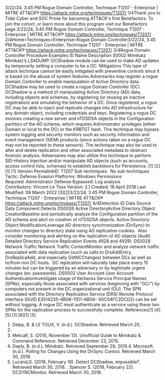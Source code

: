 3/22/24, 3:45 PM Rogue Domain Controller, Technique T1207 - Enterprise | MITRE ATT&CK®
https://attack.mitre.org/techniques/T1207/ 1/4Thank you to Tidal Cyber and SOC Prime for becoming ATT&CK's ﬁrst Benefactors. To join the cohort, or learn more about this program visit our
Benefactors page.3/22/24, 3:45 PM Rogue Domain Controller, Technique T1207 - Enterprise | MITRE ATT&CK®
https://attack.mitre.org/techniques/T1207/ 2/4Home>Techniques>Enterprise>Rogue Domain Controller3/22/24, 3:45 PM Rogue Domain Controller, Technique T1207 - Enterprise | MITRE ATT&CK®
https://attack.mitre.org/techniques/T1207/ 3/4Rogue Domain Controller
Procedure Examples
ID Name Description
S0002 Mimikatz Mimikatz’s LSADUMP::DCShadow module can be used to make AD updates by temporarily setting a computer to
be a DC.
Mitigations
This type of attack technique cannot be easily mitigated with preventive controls since it is based on the abuse of system features.Adversaries may register a rogue Domain Controller to enable manipulation of Active Directory data. DCShadow may be used to create a
rogue Domain Controller (DC). DCShadow is a method of manipulating Active Directory (AD) data, including objects and schemas, by
registering (or reusing an inactive registration) and simulating the behavior of a DC. Once registered, a rogue DC may be able to inject and
replicate changes into AD infrastructure for any domain object, including credentials and keys.
Registering a rogue DC involves creating a new server and nTDSDSA objects in the Conﬁguration partition of the AD schema, which requires
Administrator privileges (either Domain or local to the DC) or the KRBTGT hash. 
This technique may bypass system logging and security monitors such as security information and event management (SIEM) products
(since actions taken on a rogue DC may not be reported to these sensors). The technique may also be used to alter and delete replication
and other associated metadata to obstruct forensic analysis. Adversaries may also utilize this technique to perform SID-History Injection
and/or manipulate AD objects (such as accounts, access control lists, schemas) to establish backdoors for Persistence. [1]
[2]
[1]
[1]
Version PermalinkID: T1207
Sub-techniques:  No sub-techniques
 
Tactic: Defense Evasion
 
Platforms: Windows
 
Permissions Required: Administrator
 
Defense Bypassed: Log analysis
Contributors: Vincent Le Toux
Version: 2.1
Created: 18 April 2018
Last Modiﬁed: 08 March 2022
[3][2]3/22/24, 3:45 PM Rogue Domain Controller, Technique T1207 - Enterprise | MITRE ATT&CK®
https://attack.mitre.org/techniques/T1207/ 4/4Detection
ID Data Source Data Component Detects
DS0026 Active DirectoryActive Directory
Object CreationBaseline and periodically analyze the Conﬁguration partition of the AD schema and
alert on creation of nTDSDSA objects.
Active Directory
Object
ModiﬁcationLeverage AD directory synchronization (DirSync) to monitor changes to directory state
using AD replication cookies.  Also consider monitoring and alerting on the
replication of AD objects (Audit Detailed Directory Service Replication Events 4928 and
4929). 
DS0029 Network Traﬃc Network Traﬃc
ContentMonitor and analyze network traﬃc associated with data replication (such as calls to
DrsAddEntry, DrsReplicaAdd, and especially GetNCChanges) between DCs as well as
to/from non DC hosts.  DC replication will naturally take place every 15 minutes
but can be triggered by an adversary or by legitimate urgent changes (ex: passwords).
DS0002 User Account User Account
AuthenticationInvestigate usage of Kerberos Service Principal Names (SPNs), especially those
associated with services (beginning with "GC/") by computers not present in the DC
organizational unit (OU). The SPN associated with the Directory Replication Service
(DRS) Remote Protocol interface (GUID E3514235–4B06–11D1-AB04–
00C04FC2DCD2) can be set without logging. A rogue DC must authenticate as a
service using these two SPNs for the replication process to successfully complete.
References[1]
[4][5]
[1]
[6][1]
[5]
1. Delpy, B. & LE TOUX, V. (n.d.). DCShadow. Retrieved March 20,
2018.
2. Metcalf, S. (2015, November 13). Unoﬃcial Guide to Mimikatz
& Command Reference. Retrieved December 23, 2015.
3. Deply, B. (n.d.). Mimikatz. Retrieved September 29, 2015.4. Microsoft. (n.d.). Polling for Changes Using the DirSync
Control. Retrieved March 30, 2018.
5. Lucand,G. (2018, February 18). Detect DCShadow,
impossible?. Retrieved March 30, 2018.
 . Spencer S. (2018, February 22). DCSYNCMonitor. Retrieved
March 30, 2018.